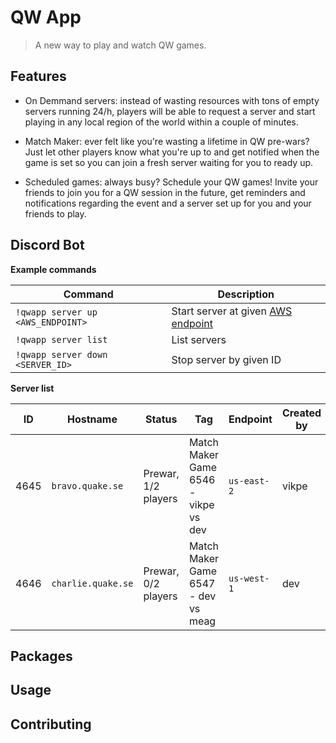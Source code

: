 # QW App

> A new way to play and watch QW games.

## Features

- On Demmand servers: instead of wasting resources with tons of empty servers running 24/h, players will be able to
  request a server and start playing in any local region of the world within a couple of minutes.

- Match Maker: ever felt like you're wasting a lifetime in QW pre-wars? Just let other players know what you're up to
  and get notified when the game is set so you can join a fresh server waiting for you to ready up.

- Scheduled games: always busy? Schedule your QW games! Invite your friends to join you for a QW session in the future,
  get reminders and notifications regarding the event and a server set up for you and your friends to play.
  
## Discord Bot
**Example commands**

Command | Description
--- | ---
`!qwapp server up <AWS_ENDPOINT>` | Start server at given [AWS endpoint](https://docs.aws.amazon.com/general/latest/gr/rande.html#regional-endpoints)
`!qwapp server list` | List servers
`!qwapp server down <SERVER_ID>` | Stop server by given ID


**Server list**

ID | Hostname | Status | Tag | Endpoint | Created by | Uptime
--- | --- | --- | --- | --- | --- | ---
4645 | `bravo.quake.se` | Prewar, 1/2 players | Match Maker Game 6546 - vikpe vs dev | `us-east-2` | vikpe | 2 minutes
4646 | `charlie.quake.se` | Prewar, 0/2 players | Match Maker Game 6547 - dev vs meag | `us-west-1` | dev | 3 hours, 12 minutes


## Packages


## Usage


## Contributing


